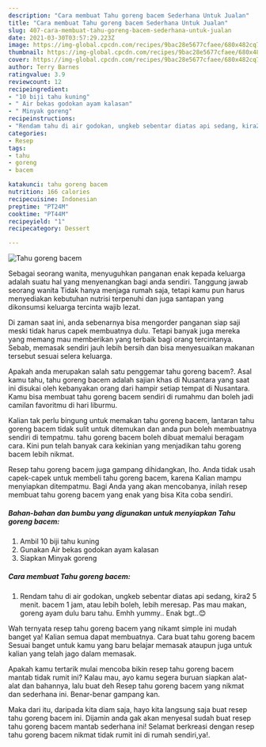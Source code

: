 ```yaml
---
description: "Cara membuat Tahu goreng bacem Sederhana Untuk Jualan"
title: "Cara membuat Tahu goreng bacem Sederhana Untuk Jualan"
slug: 407-cara-membuat-tahu-goreng-bacem-sederhana-untuk-jualan
date: 2021-03-30T03:57:29.223Z
image: https://img-global.cpcdn.com/recipes/9bac28e5677cfaee/680x482cq70/tahu-goreng-bacem-foto-resep-utama.jpg
thumbnail: https://img-global.cpcdn.com/recipes/9bac28e5677cfaee/680x482cq70/tahu-goreng-bacem-foto-resep-utama.jpg
cover: https://img-global.cpcdn.com/recipes/9bac28e5677cfaee/680x482cq70/tahu-goreng-bacem-foto-resep-utama.jpg
author: Terry Barnes
ratingvalue: 3.9
reviewcount: 12
recipeingredient:
- "10 biji tahu kuning"
- " Air bekas godokan ayam kalasan"
- " Minyak goreng"
recipeinstructions:
- "Rendam tahu di air godokan, ungkeb sebentar diatas api sedang, kira2 5 menit. bacem 1 jam, atau lebih boleh, lebih meresap. Pas mau makan, goreng ayam dulu baru tahu. Emhh yummy.. Enak bgt..😊"
categories:
- Resep
tags:
- tahu
- goreng
- bacem

katakunci: tahu goreng bacem 
nutrition: 166 calories
recipecuisine: Indonesian
preptime: "PT24M"
cooktime: "PT44M"
recipeyield: "1"
recipecategory: Dessert

---
```



![Tahu goreng bacem](https://img-global.cpcdn.com/recipes/9bac28e5677cfaee/680x482cq70/tahu-goreng-bacem-foto-resep-utama.jpg)

Sebagai seorang wanita, menyuguhkan panganan enak kepada keluarga adalah suatu hal yang menyenangkan bagi anda sendiri. Tanggung jawab seorang  wanita Tidak hanya menjaga rumah saja, tetapi kamu pun harus menyediakan kebutuhan nutrisi terpenuhi dan juga santapan yang dikonsumsi keluarga tercinta wajib lezat.

Di zaman  saat ini, anda sebenarnya bisa mengorder panganan siap saji meski tidak harus capek membuatnya dulu. Tetapi banyak juga mereka yang memang mau memberikan yang terbaik bagi orang tercintanya. Sebab, memasak sendiri jauh lebih bersih dan bisa menyesuaikan makanan tersebut sesuai selera keluarga. 



Apakah anda merupakan salah satu penggemar tahu goreng bacem?. Asal kamu tahu, tahu goreng bacem adalah sajian khas di Nusantara yang saat ini disukai oleh kebanyakan orang dari hampir setiap tempat di Nusantara. Kamu bisa membuat tahu goreng bacem sendiri di rumahmu dan boleh jadi camilan favoritmu di hari liburmu.

Kalian tak perlu bingung untuk memakan tahu goreng bacem, lantaran tahu goreng bacem tidak sulit untuk ditemukan dan anda pun boleh membuatnya sendiri di tempatmu. tahu goreng bacem boleh dibuat memalui beragam cara. Kini pun telah banyak cara kekinian yang menjadikan tahu goreng bacem lebih nikmat.

Resep tahu goreng bacem juga gampang dihidangkan, lho. Anda tidak usah capek-capek untuk membeli tahu goreng bacem, karena Kalian mampu menyiapkan ditempatmu. Bagi Anda yang akan mencobanya, inilah resep membuat tahu goreng bacem yang enak yang bisa Kita coba sendiri.

<!--inarticleads1-->

##### Bahan-bahan dan bumbu yang digunakan untuk menyiapkan Tahu goreng bacem:

1. Ambil 10 biji tahu kuning
1. Gunakan  Air bekas godokan ayam kalasan
1. Siapkan  Minyak goreng




<!--inarticleads2-->

##### Cara membuat Tahu goreng bacem:

1. Rendam tahu di air godokan, ungkeb sebentar diatas api sedang, kira2 5 menit. bacem 1 jam, atau lebih boleh, lebih meresap. Pas mau makan, goreng ayam dulu baru tahu. Emhh yummy.. Enak bgt..😊




Wah ternyata resep tahu goreng bacem yang nikamt simple ini mudah banget ya! Kalian semua dapat membuatnya. Cara buat tahu goreng bacem Sesuai banget untuk kamu yang baru belajar memasak ataupun juga untuk kalian yang telah jago dalam memasak.

Apakah kamu tertarik mulai mencoba bikin resep tahu goreng bacem mantab tidak rumit ini? Kalau mau, ayo kamu segera buruan siapkan alat-alat dan bahannya, lalu buat deh Resep tahu goreng bacem yang nikmat dan sederhana ini. Benar-benar gampang kan. 

Maka dari itu, daripada kita diam saja, hayo kita langsung saja buat resep tahu goreng bacem ini. Dijamin anda gak akan menyesal sudah buat resep tahu goreng bacem mantab sederhana ini! Selamat berkreasi dengan resep tahu goreng bacem nikmat tidak rumit ini di rumah sendiri,ya!.

